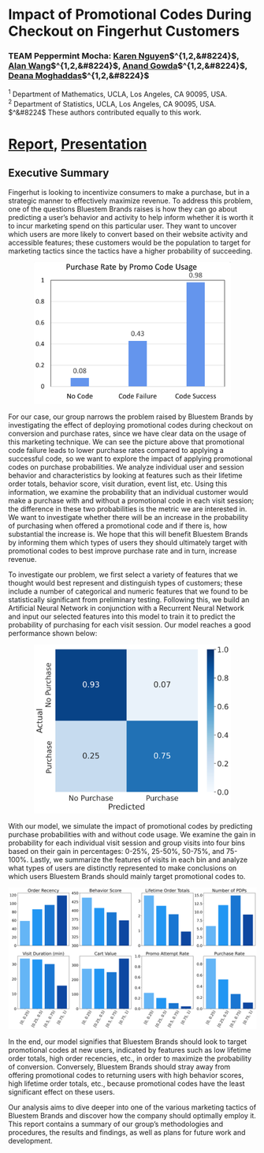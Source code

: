 # Impact of Promotional Codes During Checkout on Fingerhut Customers

### TEAM Peppermint Mocha: [Karen Nguyen](https://github.com/knguyenx5)$^{1,2,&#8224}$, [Alan Wang](https://github.com/alanwmy)$^{1,2,&#8224}$, [Anand Gowda](https://github.com/acgowda)$^{1,2,&#8224}$, [Deana Moghaddas](https://github.com/deanamgds19)$^{1,2,&#8224}$
$^1$ Department of Mathematics, UCLA, Los Angeles, CA 90095, USA. \
$^2$ Department of Statistics, UCLA, Los Angeles, CA 90095, USA. \
$^&#8224$ These authors contributed equally to this work.

# [Report](https://github.com/alanwmy00/FingerhutConsulting/blob/main/M148-Final-Report.pdf), [Presentation](https://github.com/alanwmy00/FingerhutConsulting/blob/main/M148-Presentation.pdf)

## Executive Summary
Fingerhut is looking to incentivize consumers to make a purchase, but in a strategic manner to effectively maximize revenue. To address this problem, one of the questions Bluestem Brands raises is how they can go about predicting a user’s behavior and activity to help inform whether it is worth it to incur marketing spend on this particular user. They want to uncover which users are more likely to convert based on their website activity and accessible features; these customers would be the population to target for marketing tactics since the tactics have a higher probability of succeeding.

<p align="center">
<img src="images/promo.png" alt="Difference in purchase rates based on promo code utilization." width="400"/>
</p>

For our case, our group narrows the problem raised by Bluestem Brands by investigating the effect of deploying promotional codes during checkout on conversion and purchase rates, since we have clear data on the usage of this marketing technique. We can see the picture above that promotional code failure leads to lower purchase rates compared to applying a successful code, so we want to explore the impact of applying promotional codes on purchase probabilities. We analyze individual user and session behavior and characteristics by looking at features such as their lifetime order totals, behavior score, visit duration, event list, etc. Using this information, we examine the probability that an individual customer would make a purchase with and without a promotional code in each visit session; the difference in these two probabilities is the metric we are interested in. We want to investigate whether there will be an increase in the probability of purchasing when offered a promotional code and if there is, how substantial the increase is. We hope that this will benefit Bluestem Brands by informing them which types of users they should ultimately target with promotional codes to best improve purchase rate and in turn, increase revenue.


To investigate our problem, we first select a variety of features that we thought would best represent and distinguish types of customers; these include a number of categorical and numeric features that we found to be statistically significant from preliminary testing. Following this, we build an Artificial Neural Network in conjunction with a Recurrent Neural Network and input our selected features into this model to train it to predict the probability of purchasing for each visit session. Our model reaches a good performance shown below:

<p align="center">
<img src="images/cm.png" alt="Average user and session attributes by the gain in purchase probability." width="400"/>
</p>

With our model, we simulate the impact of promotional codes by predicting purchase probabilities with and without code usage. We examine the gain in probability for each individual visit session and group visits into four bins based on their gain in percentages: 0-25\%, 25-50\%, 50-75\%, and 75-100\%. Lastly, we summarize the features of visits in each bin and analyze what types of users are distinctly represented to make conclusions on which users Bluestem Brands should mainly target promotional codes to. 

<p align="center">
<img src="images/bigplot.png" alt="Difference in purchase rates based on promo code utilization." width="800"/>
</p>

In the end, our model signifies that Bluestem Brands should look to target promotional codes at new users, indicated by features such as low lifetime order totals, high order recencies, etc., in order to maximize the probability of conversion. Conversely, Bluestem Brands should stray away from offering promotional codes to returning users with high behavior scores, high lifetime order totals, etc., because promotional codes have the least significant effect on these users.

Our analysis aims to dive deeper into one of the various marketing tactics of Bluestem Brands and discover how the company should optimally employ it. This report contains a summary of our group’s methodologies and procedures, the results and findings, as well as plans for future work and development.
